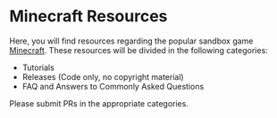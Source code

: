 # Minecraft Resources
Here, you will find resources regarding the popular sandbox game [Minecraft](https://minecraft.net). These resources will be divided in the following categories:
 
 - Tutorials
 - Releases (Code only, no copyright material)
 - FAQ and Answers to Commonly Asked Questions

Please submit PRs in the appropriate categories. 
